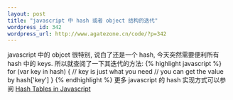 ```yaml
--- 
layout: post
title: "javascript 中 hash 或者 object 结构的迭代"
wordpress_id: 342
wordpress_url: http://www.agatezone.cn/code/?p=342
---
```

javascript 中的 objcet 很特别, 说白了还是一个 hash, 今天突然需要便利所有 hash 中的 keys. 所以就查阅了一下其迭代的方法:
{% highlight javascript %}
for (var key in hash) {
  // key is just what you need
  // you can get the value by hash['key']
}
{% endhighlight %}
更多 javascript 的 hash 实现方式可以参阅 <a href="http://www.mojavelinux.com/articles/javascript_hashes.html">Hash Tables in Javascript</a>
